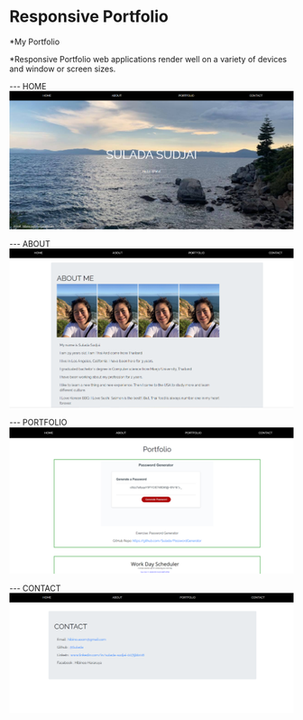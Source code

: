 # Responsive Portfolio
*My Portfolio

*Responsive Portfolio web applications render well on a variety of devices and window or screen sizes.

--- HOME
![alt text](./image/readmeimage/screenshot.png)

--- ABOUT
![alt text](./image/readmeimage/screenshot2.png)

--- PORTFOLIO
![alt text](./image/readmeimage/screenshot3.png)

--- CONTACT
![alt text](./image/readmeimage/screenshot4.png)